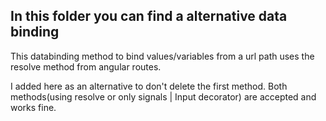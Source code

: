 ## In this folder you can find a alternative data binding

This databinding method to bind values/variables from a url path uses the resolve method from angular routes.

I added here as an alternative to don't delete the first method. Both methods(using resolve or only signals | Input decorator) are accepted and works fine.

